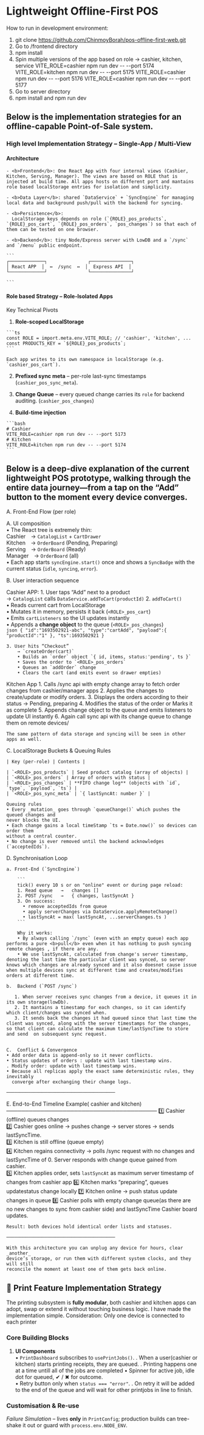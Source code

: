 # Lightweight Offline-First POS

How to run in development environment:

1. git clone https://github.com/ChinmoyBorah/pos-offline-first-web.git
2. Go to /frontend directory
3. npm install
4. Spin multiple versions of the app based on role -> cashier, kitchen, service
   VITE_ROLE=cashier npm run dev -- --port 5174
   VITE_ROLE=kitchen npm run dev -- --port 5175
   VITE_ROLE=cashier npm run dev -- --port 5176
   VITE_ROLE=cashier npm run dev -- --port 5177
5. Go to server directory
6. npm install and npm run dev

<h2>Below is the implementation strategies for an offline-capable Point-of-Sale system.</h2>


<h3>High level Implementation Strategy – Single-App / Multi-View</h3>

  <h4>Architecture</h4>

    - <b>Frontend</b>: One React App with four internal views (Cashier, Kitchen, Serving, Manager). The views are based on ROLE that is injected at build time. All apps hosts on different port and mantains role based localStorage entries for isolation and simplicity.

    - <b>Data Layer</b>: shared `DataService` + `SyncEngine` for managing local data and background push/pull with the backend for syncing.

    - <b>Persistence</b>:
      LocalStorage keys depends on role (`{ROLE}_pos_products`, `{ROLE}_pos_cart`, `{ROLE}_pos_orders`, `pos_changes`) so that each of them can be tested on one browser.

    - <b>Backend</b>: tiny Node/Express server with LowDB and a `/sync` and `/menu` public endpoint.

    ```
    ┌─────────────┐               ┌───────────────┐
    │ React APP  │  ↔  /sync  ↔  │  Express API  │
    └─────────────┘               └───────────────┘

    ```

  <h4>Role based Strategy – Role-Isolated Apps</h4>

  Key Technical Pivots

  1. **Role-scoped LocalStorage**

    ```ts
    const ROLE = import.meta.env.VITE_ROLE; // 'cashier', 'kitchen', ...
    const PRODUCTS_KEY = `${ROLE}_pos_products`;
    ```

    Each app writes to its own namespace in localStorage (e.g. `cashier_pos_cart`).

  2. **Prefixed sync meta** – per-role last-sync timestamps (`cashier_pos_sync_meta`).
  3. **Change Queue** – every queued change carries its `role` for backend auditing. (`cashier_pos_changes`)

  4. **Build-time injection**

    ```bash
    # Cashier
    VITE_ROLE=cashier npm run dev -- --port 5173
    # Kitchen
    VITE_ROLE=kitchen npm run dev -- --port 5174
    ```


<h2>Below is a deep-dive explanation of the current lightweight POS prototype, walking through the entire data journey—from a tap on the “Add” button to the moment every device converges.</h2>



A. Front-End Flow (per role)
 
   A. UI composition  
    • The React tree is extremely thin:  
    Cashier → `CatalogList` + `CartDrawer`  
    Kitchen → `OrderBoard` (Pending, Preparing)  
    Serving → `OrderBoard` (Ready)  
    Manager → `OrderBoard` (all)  
    • Each app starts `syncEngine.start()` once and shows a `SyncBadge` with the
   current status (`idle`, `syncing`, `error`).

B. User interaction sequence

  Cashier APP:
    1.  User taps “Add” next to a product  
        → `CatalogList` calls `DataService.addToCart(productId)`
    2.  `addToCart()`  
        • Reads current cart from LocalStorage  
        • Mutates it in memory, persists it back (`<ROLE>_pos_cart`)  
        • Emits `cartListeners` so the UI updates instantly  
        • Appends a **change object** to the queue (`<ROLE>_pos_changes`)  
        `json
            { "id":"1693502921-abc", "type":"cartAdd",
              "payload":{ "productId":"1" }, "ts":1693502921 }
        `

    3. User hits “Checkout”  
        → `createOrder(cart)`  
        • Builds an `order` object `{ id, items, status:'pending', ts }`  
        • Saves the order to `<ROLE>_pos_orders`  
        • Queues an `addOrder` change  
        • Clears the cart (and emits event so drawer empties)
    
   Kitchen App
    1. Calls /sync api with empty change array to fetch order changes from cashier/manager apps
    2. Applies the changes to create/update or modify orders.
    3. Displays the orders according to their status -> Pending, preparing
    4. Modifies the status of the order or Marks it as complete
    5. Appends change object to the queue and emits listeners to update UI instantly
    6. Again call sync api with its change queue to change them on remote devices/

    The same pattern of data storage and syncing will be seen in other apps as well.

C. LocalStorage Buckets & Queuing Rules


    | Key (per-role) | Contents |

    | `<ROLE>_pos_products` | Seed product catalog (array of objects) |
    | `<ROLE>_pos_orders` | Array of orders with status |
    | `<ROLE>_pos_changes` | **FIFO change log** (objects with `id`, `type`, `payload`, `ts`) |
    | `<ROLE>_pos_sync_meta` | `{ lastSyncAt: number }` |

    Queuing rules  
    • Every _mutation_ goes through `queueChange()` which pushes the queued changes and
    never blocks the UI.  
    • Each change gains a local timeStamp `ts = Date.now()` so devices can order them
    without a central counter.  
    • No change is ever removed until the backend acknowledges (`acceptedIds`).

D. Synchronisation Loop


    a. Front-End (`SyncEngine`)

        ```
        tick() every 10 s or on "online" event or during page reload:
        1. Read queue   →   changes []
        2. POST /sync   →   { changes, lastSyncAt }
        3. On success:
          • remove acceptedIds from queue
          • apply serverChanges via DataService.applyRemoteChange()
          • lastSyncAt = max( lastSyncAt, ...serverChanges.ts )
        ```

        Why it works:
        • By always calling `/sync` (even with an empty queue) each app performs a pure <b>pull</b> even when it has nothing to push syncing remote changes , if there are any.
        • We use lastSyncAt, calculated from change's server timestamp,  denoting the last time the particular client was synced, so server knows which changes are already synced and it also doesnot cause issue when multiple devices sync at different time and creates/modifies orders at different time.

    b.  Backend (`POST /sync`)

       1. When server receives sync changes from a device, it queues it in its own storage(lowDb).
       2. It mantains a timestamp for each changes, so it can identify which client/changes was synced when.
       3. It sends back the changes it had queued since that last time the client was synced, along with the server timestamps for the changes, so that client can calculate the maximum time/lastSyncTime to store and send  on subsequent sync request. 

    
    C.  Conflict & Convergence
    • Add order data is append-only so it never conflicts.
    • Status updates of orders : update with last timestamp wins.
    . Modify order: update with last timestamp wins.
    • Because all replicas apply the exact same deterministic rules, they inevitably
      converge after exchanging their change logs.

    ────────────────────────────────────────

E.  End-to-End Timeline Example( cashier and kitchen)
    ────────────────────────────────────────
    1️⃣ Cashier (offline) queues changes  
    2️⃣ Cashier goes online → pushes change → server stores -> sends lastSyncTime.  
    3️⃣ Kitchen is still offline (queue empty)  
    4️⃣ Kitchen regains connectivity → polls /sync request with no changes and lastSyncTime of 0. Server responds with change queue gained from cashier.  
    5️⃣ Kitchen applies order, sets `lastSyncAt` as maximum server timestamp of changes from cashier app 
    6️⃣ Kitchen marks “preparing”, queues updatestatus change locally 
    7️⃣ Kitchen online → push status update changes in queue 
    8️⃣ Cashier polls with empty change queue(as there are no new changes to sync from cashier side) and lastSyncTime 
     Cashier board updates.

    Result: both devices hold identical order lists and statuses.

    ────────────────────────────────────────

    With this architecture you can unplug any device for hours, clear _another_
    device’s storage, or run them with different system clocks, and they will still
    reconcile the moment at least one of them gets back online.



## 🔹 Print Feature Implementation Strategy

The printing subsystem is **fully modular**, both cashier and kitchen apps can adopt, swap or extend it without touching business logic. I have made the implementation simple. Consideration:  Only one device is connected to each printer

### Core Building Blocks

1. **UI Components**  
   • `PrintDashboard` subscribes to `usePrintJobs()`.
   . When a user(cashier or kitchen) starts printing receipts, they are queued.
   . Printing happens one at a time untill all of the jobs are completed
   • Spinner for active job, idle dot for queued, ✔ / ✖  for outcome.  
   • Retry button only when `status === "error"`.
   . On retry it will be added to the end of the queue and will wait for other printjobs in line to finish.

### Customisation & Re-use

_Failure Simulation_ – lives **only** in `PrintConfig`; production builds can tree-shake it out or guard with `process.env.NODE_ENV`.

